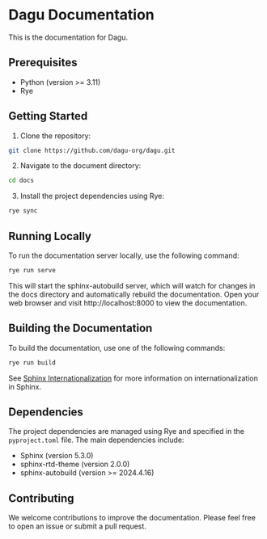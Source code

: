 # Dagu Documentation

This is the documentation for Dagu.

## Prerequisites

- Python (version >= 3.11)
- Rye

## Getting Started

1. Clone the repository:

```sh
git clone https://github.com/dagu-org/dagu.git
```

2. Navigate to the document directory:

```sh
cd docs
```

3. Install the project dependencies using Rye:

```sh
rye sync
```

## Running Locally

To run the documentation server locally, use the following command:

```sh
rye run serve
```

This will start the sphinx-autobuild server, which will watch for changes in the docs directory and automatically rebuild the documentation.
Open your web browser and visit http://localhost:8000 to view the documentation.

## Building the Documentation

To build the documentation, use one of the following commands:

```sh
rye run build
```

See [Sphinx Internationalization](https://www.sphinx-doc.org/en/master/usage/advanced/intl.html) for more information on internationalization in Sphinx.

## Dependencies

The project dependencies are managed using Rye and specified in the `pyproject.toml` file. The main dependencies include:

- Sphinx (version 5.3.0)
- sphinx-rtd-theme (version 2.0.0)
- sphinx-autobuild (version >= 2024.4.16)

## Contributing

We welcome contributions to improve the documentation. Please feel free to open an issue or submit a pull request.
